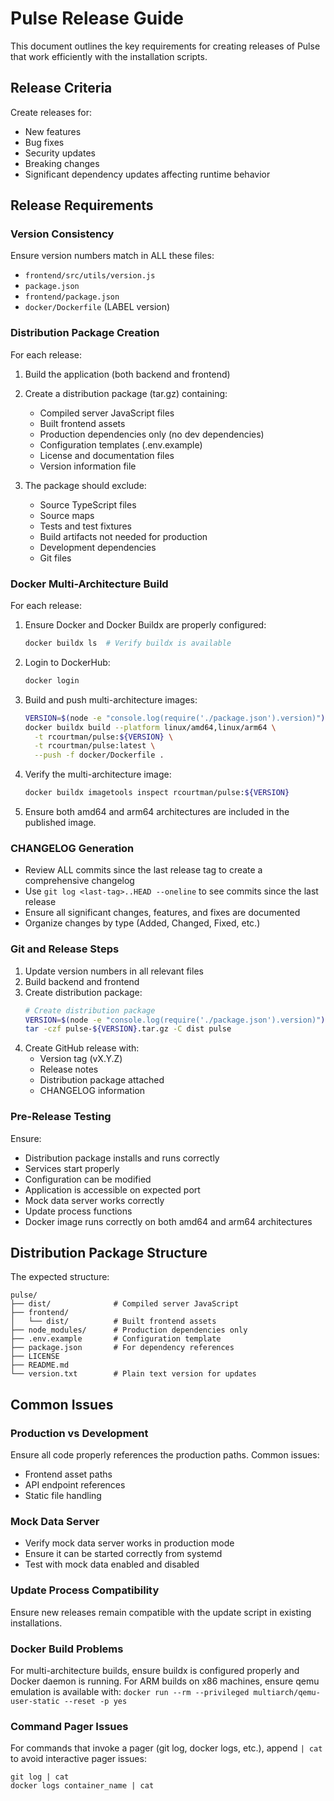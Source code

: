 # Pulse Release Guide

This document outlines the key requirements for creating releases of Pulse that work efficiently with the installation scripts.

## Release Criteria

Create releases for:
- New features
- Bug fixes
- Security updates
- Breaking changes
- Significant dependency updates affecting runtime behavior

## Release Requirements

### Version Consistency

Ensure version numbers match in ALL these files:
- `frontend/src/utils/version.js`
- `package.json`
- `frontend/package.json`
- `docker/Dockerfile` (LABEL version)

### Distribution Package Creation

For each release:
1. Build the application (both backend and frontend)
2. Create a distribution package (tar.gz) containing:
   - Compiled server JavaScript files
   - Built frontend assets
   - Production dependencies only (no dev dependencies)
   - Configuration templates (.env.example)
   - License and documentation files
   - Version information file

3. The package should exclude:
   - Source TypeScript files
   - Source maps
   - Tests and test fixtures
   - Build artifacts not needed for production
   - Development dependencies
   - Git files

### Docker Multi-Architecture Build

For each release:
1. Ensure Docker and Docker Buildx are properly configured:
   ```bash
   docker buildx ls  # Verify buildx is available
   ```

2. Login to DockerHub:
   ```bash
   docker login
   ```

3. Build and push multi-architecture images:
   ```bash
   VERSION=$(node -e "console.log(require('./package.json').version)")
   docker buildx build --platform linux/amd64,linux/arm64 \
     -t rcourtman/pulse:${VERSION} \
     -t rcourtman/pulse:latest \
     --push -f docker/Dockerfile .
   ```

4. Verify the multi-architecture image:
   ```bash
   docker buildx imagetools inspect rcourtman/pulse:${VERSION}
   ```

5. Ensure both amd64 and arm64 architectures are included in the published image.

### CHANGELOG Generation

- Review ALL commits since the last release tag to create a comprehensive changelog
- Use `git log <last-tag>..HEAD --oneline` to see commits since the last release
- Ensure all significant changes, features, and fixes are documented
- Organize changes by type (Added, Changed, Fixed, etc.)

### Git and Release Steps

1. Update version numbers in all relevant files
2. Build backend and frontend
3. Create distribution package:
   ```bash
   # Create distribution package
   VERSION=$(node -e "console.log(require('./package.json').version)")
   tar -czf pulse-${VERSION}.tar.gz -C dist pulse
   ```
4. Create GitHub release with:
   - Version tag (vX.Y.Z)
   - Release notes
   - Distribution package attached
   - CHANGELOG information

### Pre-Release Testing

Ensure:
- Distribution package installs and runs correctly
- Services start properly
- Configuration can be modified
- Application is accessible on expected port
- Mock data server works correctly
- Update process functions
- Docker image runs correctly on both amd64 and arm64 architectures

## Distribution Package Structure

The expected structure:
```
pulse/
├── dist/              # Compiled server JavaScript
├── frontend/
│   └── dist/          # Built frontend assets
├── node_modules/      # Production dependencies only
├── .env.example       # Configuration template
├── package.json       # For dependency references
├── LICENSE
├── README.md
└── version.txt        # Plain text version for updates
```

## Common Issues

### Production vs Development

Ensure all code properly references the production paths. Common issues:
- Frontend asset paths
- API endpoint references
- Static file handling

### Mock Data Server

- Verify mock data server works in production mode
- Ensure it can be started correctly from systemd
- Test with mock data enabled and disabled

### Update Process Compatibility 

Ensure new releases remain compatible with the update script in existing installations.

### Docker Build Problems

For multi-architecture builds, ensure buildx is configured properly and Docker daemon is running.
For ARM builds on x86 machines, ensure qemu emulation is available with: `docker run --rm --privileged multiarch/qemu-user-static --reset -p yes`

### Command Pager Issues

For commands that invoke a pager (git log, docker logs, etc.), append `| cat` to avoid interactive pager issues:
```
git log | cat
docker logs container_name | cat
``` 